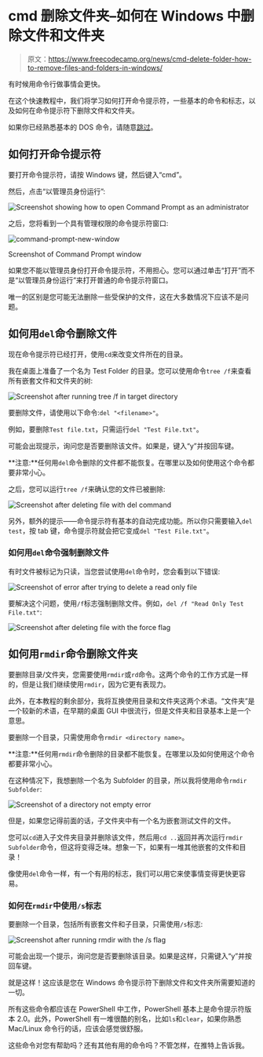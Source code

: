 # cmd 删除文件夹–如何在 Windows 中删除文件和文件夹

> 原文：<https://www.freecodecamp.org/news/cmd-delete-folder-how-to-remove-files-and-folders-in-windows/>

有时候用命令行做事情会更快。

在这个快速教程中，我们将学习如何打开命令提示符，一些基本的命令和标志，以及如何在命令提示符下删除文件和文件夹。

如果你已经熟悉基本的 DOS 命令，请随意[跳过](#how-to-delete-files-with-the-del-command)。

## 如何打开命令提示符

要打开命令提示符，请按 Windows 键，然后键入“cmd”。

然后，点击“以管理员身份运行”:

![Screenshot showing how to open Command Prompt as an administrator](img/9aa671b051209de31d79b68c54288bd0.png)

之后，您将看到一个具有管理权限的命令提示符窗口:

![command-prompt-new-window](img/18a6f99fec414ed98e5367d9e11d2d80.png)

Screenshot of Command Prompt window

如果您不能以管理员身份打开命令提示符，不用担心。您可以通过单击“打开”而不是“以管理员身份运行”来打开普通的命令提示符窗口。

唯一的区别是您可能无法删除一些受保护的文件，这在大多数情况下应该不是问题。

## 如何用`del`命令删除文件

现在命令提示符已经打开，使用`cd`来改变文件所在的目录。

我在桌面上准备了一个名为 Test Folder 的目录。您可以使用命令`tree /f`来查看所有嵌套文件和文件夹的树:

![Screenshot after running tree /f in target directory](img/2e4f0f02964ffce3253fbbe5d5a787c0.png)

要删除文件，请使用以下命令:`del "<filename>"`。

例如，要删除`Test file.txt`，只需运行`del "Test File.txt"`。

可能会出现提示，询问您是否要删除该文件。如果是，键入“y”并按回车键。

**注意:**任何用`del`命令删除的文件都不能恢复。在哪里以及如何使用这个命令都要非常小心。

之后，您可以运行`tree /f`来确认您的文件已被删除:

![Screenshot after deleting file with del command](img/7347d2eafe512c12f53bb3993bcce1b5.png)

另外，额外的提示——命令提示符有基本的自动完成功能。所以你只需要输入`del test`，按 tab 键，命令提示符就会把它变成`del "Test File.txt"`。

### 如何用`del`命令强制删除文件

有时文件被标记为只读，当您尝试使用`del`命令时，您会看到以下错误:

![Screenshot of error after trying to delete a read only file](img/3bfcc7d585b1a5ea98fa8c6d4489a216.png)

要解决这个问题，使用`/f`标志强制删除文件。例如，`del /f "Read Only Test File.txt"`:

![Screenshot after deleting file with the force flag](img/b3d987fe2640f31a1579c9e416b7364d.png)

## 如何用`rmdir`命令删除文件夹

要删除目录/文件夹，您需要使用`rmdir`或`rd`命令。这两个命令的工作方式是一样的，但是让我们继续使用`rmdir`，因为它更有表现力。

此外，在本教程的剩余部分，我将互换使用目录和文件夹这两个术语。“文件夹”是一个较新的术语，在早期的桌面 GUI 中很流行，但是文件夹和目录基本上是一个意思。

要删除一个目录，只需使用命令`rmdir <directory name>`。

**注意:**任何用`rmdir`命令删除的目录都不能恢复。在哪里以及如何使用这个命令都要非常小心。

在这种情况下，我想删除一个名为 Subfolder 的目录，所以我将使用命令`rmdir Subfolder`:

![Screenshot of a directory not empty error](img/99fd02941666c8ac6d33ba50c53de5b4.png)

但是，如果您记得前面的话，子文件夹中有一个名为嵌套测试文件的文件。

您可以`cd`进入子文件夹目录并删除该文件，然后用`cd ..`返回并再次运行`rmdir Subfolder`命令，但这将变得乏味。想象一下，如果有一堆其他嵌套的文件和目录！

像使用`del`命令一样，有一个有用的标志，我们可以用它来使事情变得更快更容易。

### 如何在`rmdir`中使用`/s`标志

要删除一个目录，包括所有嵌套文件和子目录，只需使用`/s`标志:

![Screenshot after running rmdir with the /s flag](img/86724bf9e534b7c948ed3cce849b3a97.png)

可能会出现一个提示，询问您是否要删除该目录。如果是这样，只需键入“y”并按回车键。

就是这样！这应该是您在 Windows 命令提示符下删除文件和文件夹所需要知道的一切。

所有这些命令都应该在 PowerShell 中工作，PowerShell 基本上是命令提示符版本 2.0。此外，PowerShell 有一堆很酷的别名，比如`ls`和`clear`，如果你熟悉 Mac/Linux 命令行的话，应该会感觉很舒服。

这些命令对您有帮助吗？还有其他有用的命令吗？不管怎样，在推特上告诉我。